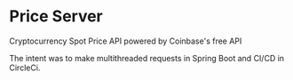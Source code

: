 # Price Server
Cryptocurrency Spot Price API powered by Coinbase's free API

The intent was to make multithreaded requests in Spring Boot and CI/CD in CircleCi.

